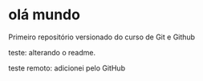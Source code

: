 # olá mundo
 Primeiro repositório versionado do curso de Git e Github

 teste: alterando o readme.

 teste remoto: adicionei pelo GitHub

